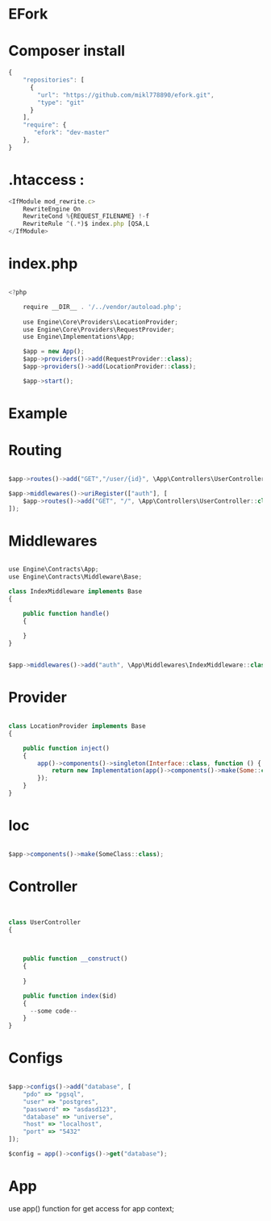 
# EFork

# Composer install

```javascript
{
    "repositories": [
	  {
	    "url": "https://github.com/mikl778890/efork.git",
	    "type": "git"
	  }
	],
	"require": {
	   "efork": "dev-master"
	},
}

```

# .htaccess : 
```javascript                               
<IfModule mod_rewrite.c>
    RewriteEngine On
    RewriteCond %{REQUEST_FILENAME} !-f
    RewriteRule ^(.*)$ index.php [QSA,L
</IfModule>
```
# index.php   
                                   
```javascript 

<?php

    require __DIR__ . '/../vendor/autoload.php';
    
    use Engine\Core\Providers\LocationProvider;
    use Engine\Core\Providers\RequestProvider;
    use Engine\Implementations\App;

    $app = new App();
    $app->providers()->add(RequestProvider::class);
    $app->providers()->add(LocationProvider::class);

    $app->start();

```

# Example

# Routing

```javascript 

$app->routes()->add("GET","/user/{id}", \App\Controllers\UserController::class, "index");

$app->middlewares()->uriRegister(["auth"], [
    $app->routes()->add("GET", "/", \App\Controllers\UserController::class, "index")
]);

```
# Middlewares

```javascript 

use Engine\Contracts\App;
use Engine\Contracts\Middleware\Base;

class IndexMiddleware implements Base
{

    public function handle()
    {
     
    }
}


$app->middlewares()->add("auth", \App\Middlewares\IndexMiddleware::class);

```


# Provider

```javascript 

class LocationProvider implements Base
{

    public function inject()
    {
        app()->components()->singleton(Interface::class, function () {
            return new Implementation(app()->components()->make(Some::class));
        });
    }
}

```
# Ioc

```javascript 

$app->components()->make(SomeClass::class);

```

# Controller


```javascript 


class UserController
{

   

    public function __construct()
    {
        
    }

    public function index($id)
    {
      --some code--
    }
}

```

# Configs

```javascript

$app->configs()->add("database", [
    "pdo" => "pgsql",
    "user" => "postgres",
    "password" => "asdasd123",
    "database" => "universe",
    "host" => "localhost",
    "port" => "5432"
]);

$config = app()->configs()->get("database");


```

# App

use app() function for get access for app context;  
   

